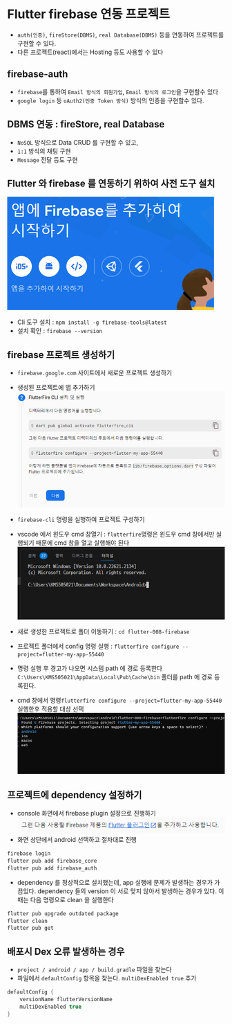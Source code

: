 # Flutter firebase 연동 프로젝트

- `auth(인증)`, `fireStore(DBMS)`, `real Database(DBMS)` 등을 연동하여 프로젝트를 구현할 수 있다.
- 다른 프로젝트(react)에서는 Hosting 등도 사용할 수 있다

## firebase-auth

- `firebase`를 통하여 `Email 방식의 회원가입`, `Email 방식의 로그인`을 구현할수 있다
- `google login` 등 `oAuth2(인증 Token 방식)` 방식의 인증을 구현할수 있다.

## DBMS 연동 : fireStore, real Database

- `NoSQL` 방식으로 Data CRUD 를 구현할 수 있고,
- `1:1` 방식의 채팅 구현
- `Message` 전달 등도 구현

## Flutter 와 firebase 를 연동하기 위하여 사전 도구 설치

![Alt text](image.png)

- Cli 도구 설치 : `npm install -g firebase-tools@latest`
- 설치 확인 : `firebase --version`

## firebase 프로젝트 생성하기

- `firebase.google.com` 사이트에서 새로운 프로젝트 생성하기
- 생성된 프로젝트에 앱 추가하기
  ![Alt text](image-1.png)
- `firebase-cli` 명령을 실행하여 프로젝트 구성하기

- vscode 에서 윈도우 cmd 창열기 : `flutterfire`명령은 윈도우 cmd 창에서만 실행되기 때문에 cmd 창을 열고 실행해야 된다
  ![Alt text](image-2.png)
- 새로 생성한 프로젝트로 폴더 이동하기 : `cd flutter-008-firebase`

- 프로젝트 폴더에서 config 명령 실행 : `flutterfire configure --project=flutter-my-app-55440`

- 명령 실행 후 경고가 나오면 시스템 path 에 경로 등록한다
  `C:\Users\KMS505021\AppData\Local\Pub\Cache\bin` 폴더를 path 에 경로 등록한다.

- cmd 창에서 명령`flutterfire configure --project=flutter-my-app-55440` 실행한후 적용할 대상 선택
  ![Alt text](image-3.png)

## 프로젝트에 dependency 설정하기

- console 화면에서 firebase plugin 설정으로 진행하기
  ![Alt text](image-4.png)
- 화면 상단에서 android 선택하고 절차대로 진행

```bash
firebase login
flutter pub add firebase_core
flutter pub add firebase_auth
```

- dependency 를 정상적으로 설치했는데, app 실행에 문제가 발생하는 경우가 가끔있다. dependency 들의 version 이 서로 맞지 않아서 발생하는 경우가 있다. 이때는 다음 명령으로 clean 을 실행한다

```bash
flutter pub upgrade outdated package
flutter clean
flutter pub get
```

## 배포시 Dex 오류 발생하는 경우

- `project / android / app / build.gradle` 파일을 찾는다
- 파일에서 `defaultConfig` 항목을 찾는다. `multiDexEnabled true` 추가

```kt
defaultConfig {
    versionName flutterVersionName
    multiDexEnabled true
}
```
